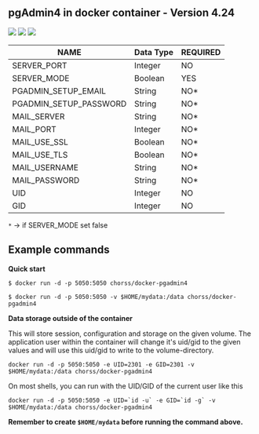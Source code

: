 **pgAdmin4 in docker container - Version 4.24**
-

[![](https://images.microbadger.com/badges/image/chorss/docker-pgadmin4.svg)](https://microbadger.com/images/chorss/docker-pgadmin4) [![](https://img.shields.io/docker/pulls/chorss/docker-pgadmin4.svg)](https://microbadger.com/images/chorss/docker-pgadmin4) [![](https://images.microbadger.com/badges/version/chorss/docker-pgadmin4.svg)](https://microbadger.com/images/chorss/docker-pgadmin4)

|          NAME          | Data Type  | REQUIRED                       |
|------------------------|------------|--------------------------------|
| SERVER_PORT            | Integer    | NO                             |
| SERVER_MODE            | Boolean    | YES                            |
| PGADMIN_SETUP_EMAIL    | String     | NO*                            |
| PGADMIN_SETUP_PASSWORD | String     | NO*                            |
| MAIL_SERVER            | String     | NO*                            |
| MAIL_PORT              | Integer    | NO*                            |
| MAIL_USE_SSL           | Boolean    | NO*                            |
| MAIL_USE_TLS           | Boolean    | NO*                            |
| MAIL_USERNAME          | String     | NO*                            |
| MAIL_PASSWORD          | String     | NO*                            |
| UID                    | Integer    | NO                             |
| GID                    | Integer    | NO                             |

`*` -> if SERVER_MODE set false

Example commands
-

**Quick start**

`$ docker run -d -p 5050:5050 chorss/docker-pgadmin4`

`$ docker run -d -p 5050:5050 -v $HOME/mydata:/data chorss/docker-pgadmin4`

**Data storage outside of the container**

 This will store session, configuration and storage on the given volume.
 The application user within the container will change it's uid/gid to the
 given values and will use this uid/gid to write to the volume-directory.


`docker run -d -p 5050:5050 -e UID=2301 -e GID=2301 -v $HOME/mydata:/data chorss/docker-pgadmin4`

On most shells, you can run with the UID/GID of the current user like this

    docker run -d -p 5050:5050 -e UID=`id -u` -e GID=`id -g` -v $HOME/mydata:/data chorss/docker-pgadmin4

 **Remember to create `$HOME/mydata` before running the command above.**
